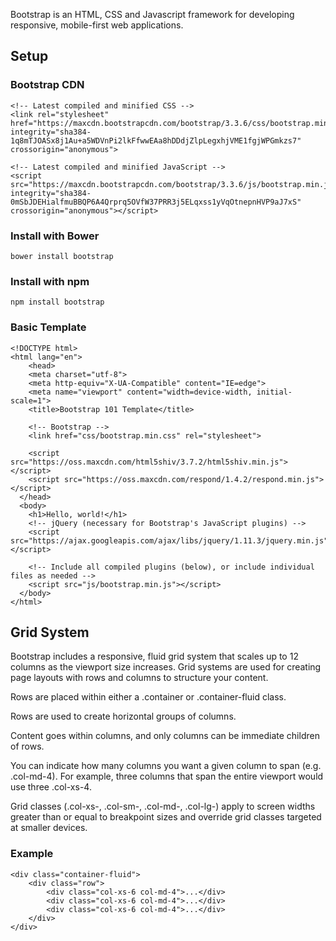 Bootstrap is an HTML, CSS and Javascript framework for developing responsive, mobile-first web applications.

## Setup

### Bootstrap CDN
    <!-- Latest compiled and minified CSS -->
    <link rel="stylesheet" href="https://maxcdn.bootstrapcdn.com/bootstrap/3.3.6/css/bootstrap.min.css"    integrity="sha384-1q8mTJOASx8j1Au+a5WDVnPi2lkFfwwEAa8hDDdjZlpLegxhjVME1fgjWPGmkzs7" crossorigin="anonymous">

    <!-- Latest compiled and minified JavaScript -->
    <script src="https://maxcdn.bootstrapcdn.com/bootstrap/3.3.6/js/bootstrap.min.js" integrity="sha384-0mSbJDEHialfmuBBQP6A4Qrprq5OVfW37PRR3j5ELqxss1yVqOtnepnHVP9aJ7xS" crossorigin="anonymous"></script>

### Install with Bower
    bower install bootstrap

### Install with npm
    npm install bootstrap

### Basic Template
    <!DOCTYPE html>
    <html lang="en">
        <head>
        <meta charset="utf-8">
        <meta http-equiv="X-UA-Compatible" content="IE=edge">
        <meta name="viewport" content="width=device-width, initial-scale=1">
        <title>Bootstrap 101 Template</title>

        <!-- Bootstrap -->
        <link href="css/bootstrap.min.css" rel="stylesheet">

        <script src="https://oss.maxcdn.com/html5shiv/3.7.2/html5shiv.min.js"></script>
        <script src="https://oss.maxcdn.com/respond/1.4.2/respond.min.js"></script>
      </head>
      <body>
        <h1>Hello, world!</h1>
        <!-- jQuery (necessary for Bootstrap's JavaScript plugins) -->
        <script src="https://ajax.googleapis.com/ajax/libs/jquery/1.11.3/jquery.min.js"></script>

        <!-- Include all compiled plugins (below), or include individual files as needed -->
        <script src="js/bootstrap.min.js"></script>
      </body>
    </html>

## Grid System
Bootstrap includes a responsive, fluid grid system that scales up to 12 columns as the viewport size increases. Grid systems are used for creating page layouts with rows and columns to structure your content.

Rows are placed within either a .container or .container-fluid class.

Rows are used to create horizontal groups of columns.

Content goes within columns, and only columns can be immediate children of rows.

You can indicate how many columns you want a given column to span (e.g. .col-md-4). For example, three columns that span the entire viewport would use three .col-xs-4.

Grid classes (.col-xs-, .col-sm-, .col-md-, .col-lg-) apply to screen widths greater than or equal to breakpoint sizes and override grid classes targeted at smaller devices.

### Example

    <div class="container-fluid">
        <div class="row">
            <div class="col-xs-6 col-md-4">...</div>
            <div class="col-xs-6 col-md-4">...</div>
            <div class="col-xs-6 col-md-4">...</div>
        </div>
    </div>
